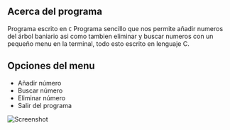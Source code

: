 ## Acerca del programa
Programa escrito en `C`
Programa sencillo que nos permite añadir numeros del árbol baniario asi como tambien eliminar y buscar numeros con un pequeño menu en la terminal, todo esto escrito en lenguaje C.
## Opciones del menu
- Añadir número
- Buscar número
- Eliminar número
- Salir del programa

![Screenshot](https://i.ibb.co/b21GbDN/imagen-2020-11-17-132327.png)